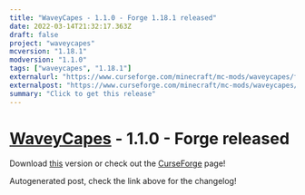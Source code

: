 ```yaml
---
title: "WaveyCapes - 1.1.0 - Forge 1.18.1 released"
date: 2022-03-14T21:32:17.363Z
draft: false
project: "waveycapes"
mcversion: "1.18.1"
modversion: "1.1.0"
tags: ["waveycapes", "1.18.1"]
externalurl: "https://www.curseforge.com/minecraft/mc-mods/waveycapes/files/3693623"
externalpost: "https://www.curseforge.com/minecraft/mc-mods/waveycapes/files/3693623"
summary: "Click to get this release"
---
```

# [WaveyCapes](/project/waveycapes) - 1.1.0 - Forge released
Download [this](https://www.curseforge.com/minecraft/mc-mods/waveycapes/files/3693623) version or check out the [CurseForge](https://www.curseforge.com/minecraft/mc-mods/waveycapes) page!

Autogenerated post, check the link above for the changelog!

